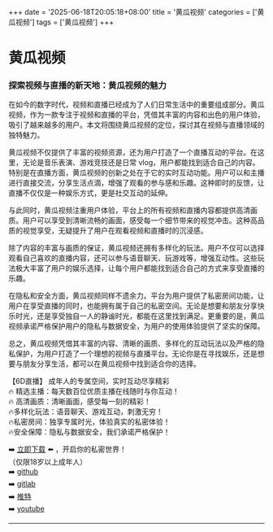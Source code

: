 +++
date = '2025-06-18T20:05:18+08:00'
title = '黄瓜视频'
categories = ['黄瓜视频']
tags = ['黄瓜视频']
+++

# 黄瓜视频

### 探索视频与直播的新天地：黄瓜视频的魅力

在如今的数字时代，视频和直播已经成为了人们日常生活中的重要组成部分。黄瓜视频，作为一款专注于视频和直播的平台，凭借其丰富的内容和出色的用户体验，吸引了越来越多的用户。本文将围绕黄瓜视频的定位，探讨其在视频与直播领域的独特魅力。

黄瓜视频不仅提供了丰富的视频资源，还为用户打造了一个直播互动的平台。在这里，无论是音乐表演、游戏竞技还是日常 vlog，用户都能找到适合自己的内容。特别是在直播方面，黄瓜视频的创新之处在于它的实时互动功能。用户可以和主播进行直接交流，分享生活点滴，增强了观看的参与感和乐趣。这种即时的反馈，让直播不仅仅是一种娱乐方式，更是社交互动的延伸。

与此同时，黄瓜视频注重用户体验，平台上的所有视频和直播内容都提供高清画质。用户可以享受到清晰流畅的画面，感受每一个细节带来的视觉冲击。这种高品质的视觉享受，无疑提升了用户在观看视频和直播时的沉浸感。

除了内容的丰富与画质的保证，黄瓜视频还拥有多样化的玩法。用户不仅可以选择观看自己喜欢的直播内容，还可以参与语音聊天、玩游戏等，增强互动性。这些玩法极大丰富了用户的娱乐选择，让每个用户都能找到适合自己的方式来享受直播的乐趣。

在隐私和安全方面，黄瓜视频同样不遗余力。平台为用户提供了私密房间功能，让用户在享受直播的同时，也能拥有属于自己的私密空间。无论是想要和朋友分享快乐时光，还是享受独自一人的静谧时光，都能在这里找到满足。更重要的是，黄瓜视频承诺严格保护用户的隐私与数据安全，为用户的使用体验提供了坚实的保障。

总之，黄瓜视频凭借其丰富的内容、清晰的画质、多样化的互动玩法以及严格的隐私保护，为用户打造了一个理想的视频与直播平台。无论你是在寻找娱乐，还是想要与朋友分享生活，都可以在黄瓜视频中找到适合你的选择。

【6D直播】
成年人的专属空间，实时互动尽享精彩  
🔥 精选主播：每天数百位优质主播在线随时与你互动！  
🔥 高清画质：清晰画面，感受每一刻的精彩！  
🔥多样化玩法：语音聊天、游戏互动，刺激无穷！  
🔥私密房间：独享专属时光，体验真实的私密体验！  
🔥安全保障：隐私与数据安全，我们承诺严格保护！  

➡️ [立即下载](https://down123.s3.ap-east-1.amazonaws.com/down/down.html?channelCode=blog) ⬅️ ，开启你的私密世界！  
（仅限18岁以上成年人）  
➡️ [github](https://aldult-live.github.io/)  
➡️ [gitlab](https://seo-09598d.gitlab.io/)  
➡️ [推特](https://x.com/wegame33)  
➡️ [youtube](https://www.youtube.com/@6Dlive)  

---
